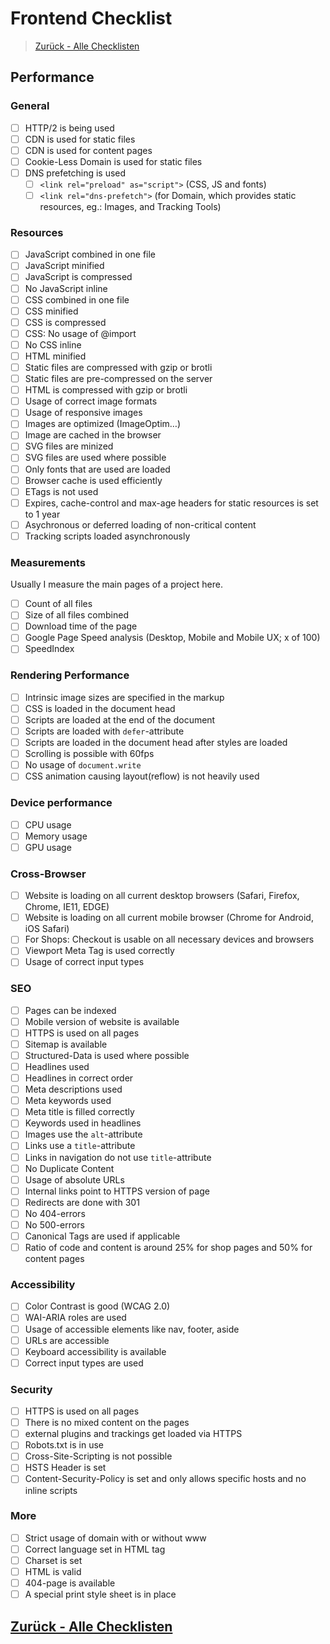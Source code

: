 # Frontend Checklist

> [Zurück - Alle Checklisten](https://danielbieli.github.io/checklist/)

## Performance

### General

- [ ] HTTP/2 is being used
- [ ] CDN is used for static files
- [ ] CDN is used for content pages
- [ ] Cookie-Less Domain is used for static files
- [ ] DNS prefetching is used
  - [ ] `<link rel="preload" as="script">` (CSS, JS and fonts)
  - [ ] `<link rel="dns-prefetch">` (for Domain, which provides static resources, eg.: Images, and Tracking Tools)

### Resources

- [ ] JavaScript combined in one file
- [ ] JavaScript minified
- [ ] JavaScript is compressed
- [ ] No JavaScript inline
- [ ] CSS combined in one file
- [ ] CSS minified
- [ ] CSS is compressed
- [ ] CSS: No usage of @import
- [ ] No CSS inline
- [ ] HTML minified
- [ ] Static files are compressed with gzip or brotli
- [ ] Static files are pre-compressed on the server
- [ ] HTML is compressed with gzip or brotli
- [ ] Usage of correct image formats
- [ ] Usage of responsive images
- [ ] Images are optimized (ImageOptim…)
- [ ] Image are cached in the browser
- [ ] SVG files are minized
- [ ] SVG files are used where possible
- [ ] Only fonts that are used are loaded
- [ ] Browser cache is used efficiently
- [ ] ETags is not used
- [ ] Expires, cache-control and max-age headers for static resources is set to 1 year
- [ ] Asychronous or deferred loading of non-critical content
- [ ] Tracking scripts loaded asynchronously

### Measurements

Usually I measure the main pages of a project here.

- [ ] Count of all files
- [ ] Size of all files combined
- [ ] Download time of the page
- [ ] Google Page Speed analysis (Desktop, Mobile and Mobile UX; x of 100)
- [ ] SpeedIndex

### Rendering Performance

- [ ] Intrinsic image sizes are specified in the markup
- [ ] CSS is loaded in the document head
- [ ] Scripts are loaded at the end of the document
- [ ] Scripts are loaded with `defer`-attribute
- [ ] Scripts are loaded in the document head after styles are loaded
- [ ] Scrolling is possible with 60fps
- [ ] No usage of `document.write`
- [ ] CSS animation causing layout(reflow) is not heavily used

### Device performance

- [ ] CPU usage
- [ ] Memory usage
- [ ] GPU usage

### Cross-Browser

- [ ] Website is loading on all current desktop browsers (Safari, Firefox, Chrome, IE11, EDGE)
- [ ] Website is loading on all current mobile browser (Chrome for Android, iOS Safari)
- [ ] For Shops: Checkout is usable on all necessary devices and browsers
- [ ] Viewport Meta Tag is used correctly
- [ ] Usage of correct input types

### SEO

- [ ] Pages can be indexed
- [ ] Mobile version of website is available
- [ ] HTTPS is used on all pages
- [ ] Sitemap is available
- [ ] Structured-Data is used where possible
- [ ] Headlines used
- [ ] Headlines in correct order
- [ ] Meta descriptions used
- [ ] Meta keywords used
- [ ] Meta title is filled correctly
- [ ] Keywords used in headlines
- [ ] Images use the `alt`-attribute
- [ ] Links use a `title`-attribute
- [ ] Links in navigation do not use `title`-attribute
- [ ] No Duplicate Content
- [ ] Usage of absolute URLs
- [ ] Internal links point to HTTPS version of page
- [ ] Redirects are done with 301
- [ ] No 404-errors
- [ ] No 500-errors
- [ ] Canonical Tags are used if applicable
- [ ] Ratio of code and content is around 25% for shop pages and 50% for content pages

### Accessibility

- [ ] Color Contrast is good (WCAG 2.0)
- [ ] WAI-ARIA roles are used
- [ ] Usage of accessible elements like nav, footer, aside
- [ ] URLs are accessible
- [ ] Keyboard accessibility is available
- [ ] Correct input types are used

### Security

- [ ] HTTPS is used on all pages
- [ ] There is no mixed content on the pages
- [ ] external plugins and trackings get loaded via HTTPS
- [ ] Robots.txt is in use
- [ ] Cross-Site-Scripting is not possible
- [ ] HSTS Header is set
- [ ] Content-Security-Policy is set and only allows specific hosts and no inline scripts

### More

- [ ] Strict usage of domain with or without www
- [ ] Correct language set in HTML tag
- [ ] Charset is set
- [ ] HTML is valid
- [ ] 404-page is available
- [ ] A special print style sheet is in place

## [Zurück - Alle Checklisten](https://danielbieli.github.io/checklist/)
